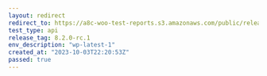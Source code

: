 ```yaml
---
layout: redirect
redirect_to: https://a8c-woo-test-reports.s3.amazonaws.com/public/release/8.2.0-rc.1/wp-latest-1/api/index.html
test_type: api
release_tag: 8.2.0-rc.1
env_description: "wp-latest-1"
created_at: "2023-10-03T22:20:53Z"
passed: true
---
```

